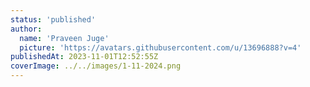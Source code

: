 ```yaml
---
status: 'published'
author:
  name: 'Praveen Juge'
  picture: 'https://avatars.githubusercontent.com/u/13696888?v=4'
publishedAt: 2023-11-01T12:52:55Z
coverImage: ../../images/1-11-2024.png
---
```

